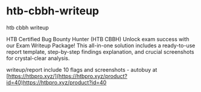 # htb-cbbh-writeup
htb cbbh writeup

HTB Certified Bug Bounty Hunter (HTB CBBH)
Unlock exam success with our Exam Writeup Package!
This all-in-one solution includes a ready-to-use report template, step-by-step findings explanation, and crucial screenshots for crystal-clear analysis.

writeup/report include 10 flags and screenshots - autobuy at [https://htbpro.xyz/](https://htbpro.xyz/product?id=40)https://htbpro.xyz/product?id=40
